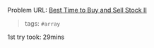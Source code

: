 Problem URL: [Best Time to Buy and Sell Stock II](https://leetcode.com/explore/interview/card/top-interview-questions-easy/92/array/564/)

> tags: `#array`

1st try took: 29mins